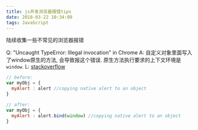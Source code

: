 ```yaml
---
title: js开发浏览器报错tips
date: 2018-03-22 10:34:09
tags: JavaScript
---
```


陆续收集一些不常见的浏览器报错

Q: "Uncaught TypeError: Illegal invocation" in Chrome
A: 自定义对象里面写入了window原生的方法, 会导致报这个错误. 原生方法执行要求的上下文环境是`window`.
L: [stackoverflow](https://stackoverflow.com/questions/9677985/uncaught-typeerror-illegal-invocation-in-chrome)

```javascript
// before:
var myObj = {
  myAlert : alert //copying native alert to an object
}

// after:
var myObj = {
  myAlert : alert.bind(window) //copying native alert to an object
}

```

<br/>